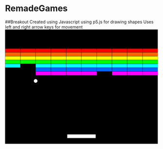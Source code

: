 # RemadeGames
##Breakout
Created using Javascript using p5.js for drawing shapes
Uses left and right arrow keys for movement
![alt text](https://github.com/MattR2718/RemadeGames/blob/main/breakout/Breakout.PNG "Breakout Image")
